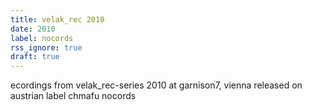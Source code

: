 ```yaml
---
title: velak_rec 2010
date: 2010
label: nocords
rss_ignore: true
draft: true
---
```

ecordings from velak_rec-series 2010 at garnison7, vienna
released on austrian label chmafu nocords
